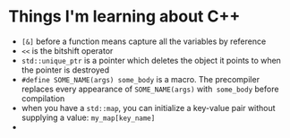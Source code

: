 # Things I'm learning about C++

 * `[&]` before a function means capture all the variables by reference
 * `<<` is the bitshift operator
 * `std::unique_ptr` is a pointer which deletes the object it points to when the pointer is destroyed
 * `#define SOME_NAME(args) some_body` is a macro. The precompiler replaces every appearance of `SOME_NAME(args)` with` some_body` before compilation
 * when you have a `std::map`, you can initialize a key-value pair without supplying a value: `my_map[key_name]`
 *